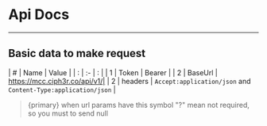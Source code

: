 # Api Docs

---



<a name="section-1"></a>
## Basic data to make request


| # | Name    | Value   |
| : |   :-    |  :      |
| 1 | Token   | Bearer  |
| 2 | BaseUrl | https://mcc.ciph3r.co/api/v1/|
| 2 | headers | `Accept:application/json` and `Content-Type:application/json` |





>{primary} when url params have this symbol "?" mean not required, so you must to send null
